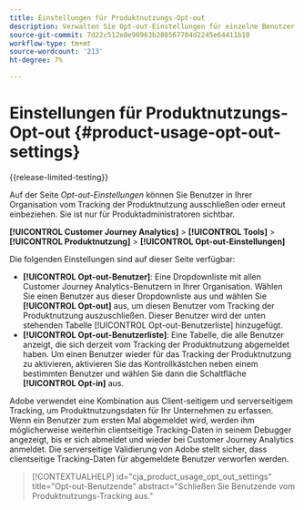 ```yaml
---
title: Einstellungen für Produktnutzungs-Opt-out
description: Verwalten Sie Opt-out-Einstellungen für einzelne Benutzer in Ihrer Organisation.
source-git-commit: 7d22c512e8e96963b288567704d2245e64411b10
workflow-type: tm+mt
source-wordcount: '213'
ht-degree: 7%

---
```


# Einstellungen für Produktnutzungs-Opt-out {#product-usage-opt-out-settings}

{{release-limited-testing}}

Auf der Seite _Opt-out-Einstellungen_ können Sie Benutzer in Ihrer Organisation vom Tracking der Produktnutzung ausschließen oder erneut einbeziehen. Sie ist nur für Produktadministratoren sichtbar.

**[!UICONTROL Customer Journey Analytics]** > **[!UICONTROL Tools]** > **[!UICONTROL Produktnutzung]** > **[!UICONTROL Opt-out-Einstellungen]**

Die folgenden Einstellungen sind auf dieser Seite verfügbar:

* **[!UICONTROL Opt-out-Benutzer]**: Eine Dropdownliste mit allen Customer Journey Analytics-Benutzern in Ihrer Organisation. Wählen Sie einen Benutzer aus dieser Dropdownliste aus und wählen Sie **[!UICONTROL Opt-out]** aus, um diesen Benutzer vom Tracking der Produktnutzung auszuschließen. Dieser Benutzer wird der unten stehenden Tabelle [!UICONTROL Opt-out-Benutzerliste] hinzugefügt.
* **[!UICONTROL Opt-out-Benutzerliste]**: Eine Tabelle, die alle Benutzer anzeigt, die sich derzeit vom Tracking der Produktnutzung abgemeldet haben. Um einen Benutzer wieder für das Tracking der Produktnutzung zu aktivieren, aktivieren Sie das Kontrollkästchen neben einem bestimmten Benutzer und wählen Sie dann die Schaltfläche **[!UICONTROL Opt-in]** aus.

Adobe verwendet eine Kombination aus Client-seitigem und serverseitigem Tracking, um Produktnutzungsdaten für Ihr Unternehmen zu erfassen. Wenn ein Benutzer zum ersten Mal abgemeldet wird, werden ihm möglicherweise weiterhin clientseitige Tracking-Daten in seinem Debugger angezeigt, bis er sich abmeldet und wieder bei Customer Journey Analytics anmeldet. Die serverseitige Validierung von Adobe stellt sicher, dass clientseitige Tracking-Daten für abgemeldete Benutzer verworfen werden.

>[!CONTEXTUALHELP]
>id="cja_product_usage_opt_out_settings"
>title="Opt-out-Benutzende"
>abstract="Schließen Sie Benutzende vom Produktnutzungs-Tracking aus."
